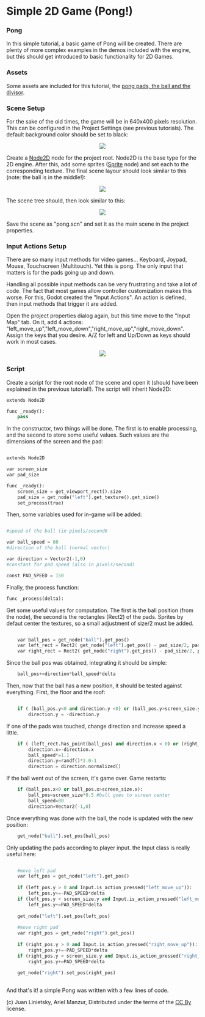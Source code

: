 # Simple 2D Game (Pong!)

### Pong
In this simple tutorial, a basic game of Pong will be created. There are plenty of more complex examples in the demos included with the engine, but this should get introduced to basic functionality for 2D Games.

### Assets

Some assets are included for this tutorial, the [pong pads, the ball and the divisor](media/pong_assets.zip).

### Scene Setup

For the sake of the old times, the game will be in 640x400 pixels resolution. This can be configured in the Project Settings (see previous tutorials). The default background color should be set to black:


<p align="center"><img src="images/clearcolor.png"></p>

Create a [Node2D](class_node2d) node for the project root. Node2D is the base type for the 2D engine. After this, add some sprites ([Sprite](class_sprite) node) and set each to the corresponding texture. The final scene layour should look similar to this (note: the ball is in the middle!):

<p align="center"><img src="images/pong_layout.png"></p>

The scene tree should, then look similar to this:
<p align="center"><img src="images/pong_nodes.png"></p>

Save the scene as "pong.scn" and set it as the main scene in the project properties. 

### Input Actions Setup

There are so many input methods for video games... Keyboard, Joypad, Mouse, Touchscreen (Multitouch). Yet this is pong. The only input that matters is for the pads going up and down.

Handling all possible input methods can be very frustrating and take a lot of code. The fact that most games allow controller customization makes this worse. For this, Godot created the "Input Actions". An action is defined, then input methods that trigger it are added.

Open the project properties dialog again, but this time move to the "Input Map" tab. 
On it, add 4 actions: "left_move_up","left_move_down","right_move_up","right_move_down". Assign the keys that you desire. A/Z for left and Up/Down as keys should work in most cases.

<p align="center"><img src="images/inputmap.png"></p>


### Script

Create a script for the root node of the scene and open it (should have been explained in the previous tutorial!). The script will inherit Node2D:

```python
extends Node2D

func _ready():
	pass

```

In the constructor, two things will be done. The first is to enable processing, and the second to store some useful values. Such values are the dimensions of the screen and the pad:

```python

extends Node2D

var screen_size
var pad_size

func _ready():
	screen_size = get_viewport_rect().size
	pad_size = get_node("left").get_texture().get_size()
	set_process(true)

```


Then, some variables used for in-game will be added:

```python

#speed of the ball (in pixels/second0

var ball_speed = 80
#direction of the ball (normal vector)

var direction = Vector2(-1,0)
#constant for pad speed (also in pixels/second)

const PAD_SPEED = 150

```

Finally, the process function:

```python
func _process(delta):
```

Get some useful values for computation. The first is the ball position (from the node), the second is the rectangles (Rect2) of the pads. Sprites by defaut center the textures, so a small adjustment of size/2 must be added.

```python

	var ball_pos = get_node("ball").get_pos()
	var left_rect = Rect2( get_node("left").get_pos() - pad_size/2, pad_size )
	var right_rect = Rect2( get_node("right").get_pos() - pad_size/2, pad_size )
```

Since the ball pos was obtained, integrating it should be simple:

```python
	ball_pos+=direction*ball_speed*delta
```

Then, now that the ball has a new position, it should be tested against everything. First, the floor and the roof:

```python

	if ( (ball_pos.y<0 and direction.y <0) or (ball_pos.y>screen_size.y and direction.y>0)):
		direction.y = -direction.y
```

If one of the pads was touched, change direction and increase speed a little.

```python
	if ( (left_rect.has_point(ball_pos) and direction.x < 0) or (right_rect.has_point(ball_pos) and direction.x > 0)):
		direction.x=-direction.x
		ball_speed*=1.1
		direction.y=randf()*2.0-1
		direction = direction.normalized()

```

If the ball went out of the screen, it's game over. Game restarts:

```python
	if (ball_pos.x<0 or ball_pos.x>screen_size.x):
		ball_pos=screen_size*0.5 #ball goes to screen center
		ball_speed=80
		direction=Vector2(-1,0)
```

Once everything was done with the ball, the node is updated with the new position:

```python
	get_node("ball").set_pos(ball_pos)
```

Only updating the pads according to player input. the Input class is really useful here:

```python

	#move left pad	
	var left_pos = get_node("left").get_pos()
	
	if (left_pos.y > 0 and Input.is_action_pressed("left_move_up")):
		left_pos.y+=-PAD_SPEED*delta
	if (left_pos.y < screen_size.y and Input.is_action_pressed("left_move_down")):
		left_pos.y+=PAD_SPEED*delta
		
	get_node("left").set_pos(left_pos)
		
	#move right pad	
	var right_pos = get_node("right").get_pos()
	
	if (right_pos.y > 0 and Input.is_action_pressed("right_move_up")):
		right_pos.y+=-PAD_SPEED*delta
	if (right_pos.y < screen_size.y and Input.is_action_pressed("right_move_down")):
		right_pos.y+=PAD_SPEED*delta
		
	get_node("right").set_pos(right_pos)
	
```	 


And that's it! a simple Pong was written with a few lines of code.





(c) Juan Linietsky, Ariel Manzur, Distributed under the terms of the [CC By](https://creativecommons.org/licenses/by/3.0/legalcode) license.
